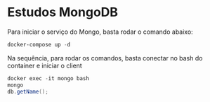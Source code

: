 # Estudos MongoDB
Para iniciar o serviço do Mongo, basta rodar o comando abaixo:

```powershell
docker-compose up -d
```

Na sequência, para rodar os comandos, basta conectar no bash do container e iniciar o client

```powershell
docker exec -it mongo bash
mongo
db.getName();
```
